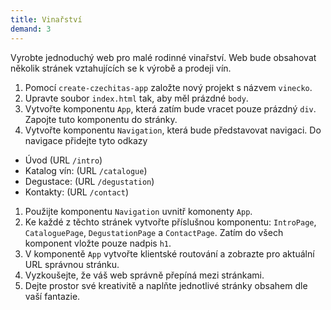 ```yaml
---
title: Vinařství
demand: 3
---
```


Vyrobte jednoduchý web pro malé rodinné vinařství. Web bude obsahovat několik stránek vztahujících se k výrobě a prodeji vín.

1. Pomocí `create-czechitas-app` založte nový projekt s názvem `vinecko`.
1. Upravte soubor `index.html` tak, aby měl prázdné `body`.
1. Vytvořte komponentu `App`, která zatím bude vracet pouze prázdný `div`. Zapojte tuto komponentu do stránky.
1. Vytvořte komponentu `Navigation`, která bude představovat navigaci. Do navigace přidejte tyto odkazy

- Úvod (URL `/intro`)
- Katalog vín: (URL `/catalogue`)
- Degustace: (URL `/degustation`)
- Kontakty: (URL `/contact`)

1. Použijte komponentu `Navigation` uvnitř komonenty `App`.
1. Ke každé z těchto stránek vytvořte příslušnou komponentu: `IntroPage`, `CataloguePage`, `DegustationPage` a `ContactPage`. Zatím do všech komponent vložte pouze nadpis `h1`.
1. V komponentě `App` vytvořte klientské routování a zobrazte pro aktuální URL správnou stránku.
1. Vyzkoušejte, že váš web správně přepíná mezi stránkami.
1. Dejte prostor své kreativitě a naplňte jednotlivé stránky obsahem dle vaší fantazie.
